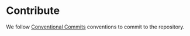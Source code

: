 # Contribute

We follow [Conventional Commits](https://www.conventionalcommits.org/en/v1.0.0/) conventions to commit to the repository.
